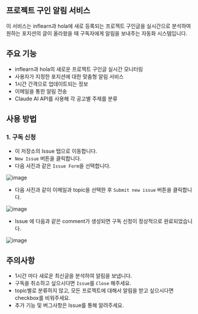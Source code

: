 ## 프로젝트 구인 알림 서비스

이 서비스는 inflearn과 hola에 새로 등록되는 프로젝트 구인글을 실시간으로 분석하여 원하는 포지션의 글이 올라왔을 때 구독자에게 알림을 보내주는 자동화 시스템입니다.

## 주요 기능
- inflearn과 hola의 새로운 프로젝트 구인글 실시간 모니터링
- 사용자가 지정한 포지션에 대한 맞춤형 알림 서비스
- 1시간 간격으로 업데이트되는 정보
- 이메일을 통한 알림 전송
- Claude AI API를 사용해 각 공고별 주제를 분류

## 사용 방법
### 1. 구독 신청
- 이 저장소의 Issue 탭으로 이동합니다.
- `New Issue` 버튼을 클릭합니다.
- 다음 사진과 같은 `Issue Form`을 선택합니다.

![image](https://github.com/user-attachments/assets/0866f4e3-98a6-4fcf-9da5-5bbf4534abdf)

- 다음 사진과 같이 이메일과 topic을 선택한 후 `Submit new issue` 버튼을 클릭합니다.

![image](https://github.com/user-attachments/assets/4716f113-289a-4603-a912-81a3baeeea99)

- Issue 에 다음과 같은 comment가 생성되면 구독 신청이 정상적으로 완료되었습니다.

![image](https://github.com/user-attachments/assets/59e1e6d5-418e-4b21-96f0-873973cafa30)


## 주의사항

- 1시간 마다 새로운 최신글을 분석하여 알림을 보냅니다.
- 구독을 취소하고 싶으시다면 `Issue`를 `Close` 해주세요.
- topic별로 분류하지 않고, 모든 프로젝트에 대해서 알림을 받고 싶으시다면 checkbox를 비워주세요.
- 추가 기능 및 버그사항은 Issue를 통해 알려주세요.
